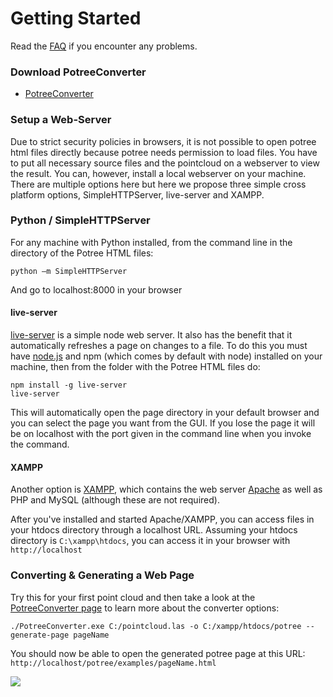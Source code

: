 
# Getting Started

Read the [FAQ](faq.md) if you encounter any problems.

### Download PotreeConverter

* [PotreeConverter](https://github.com/potree/PotreeConverter)

### Setup a Web-Server

Due to strict security policies in browsers, it is not possible to open potree html files directly because potree needs permission to load files. You have to put all necessary source files and the pointcloud on a webserver to view the result. 
You can, however, install a local webserver on your machine. There are multiple options here but here we propose three simple cross platform options, SimpleHTTPServer, live-server and XAMPP.

### Python / SimpleHTTPServer

For any machine with Python installed, from the command line in the directory of the Potree HTML files:

```python –m SimpleHTTPServer```

And go to localhost:8000 in your browser


#### live-server
[live-server](https://www.npmjs.com/package/live-server) is a simple node web server. It also has the benefit that it automatically refreshes a page on changes to a file. To do this you must have [node.js](https://nodejs.org/en/) and npm (which comes by default with node) installed on your machine, then from the folder with the Potree HTML files do:

  ```
  npm install -g live-server
  live-server
  ```

This will automatically open the page directory in your default browser and you can select the page you want from the GUI. If you lose the page it will be on localhost with the port given in the command line when you invoke the command. 


#### XAMPP
Another option is [XAMPP](https://www.apachefriends.org/de/index.html), which contains the web server [Apache](http://httpd.apache.org/) as well as PHP and MySQL (although these are not required).

After you've installed and started Apache/XAMPP, you can access files in your htdocs directory through a localhost URL. Assuming your htdocs directory is ```C:\xampp\htdocs```, you can access it in your browser with ```http://localhost```

### Converting & Generating a Web Page

Try this for your first point cloud and then take a look at the [PotreeConverter page](https://github.com/potree/PotreeConverter) to learn more about the converter options:

```
./PotreeConverter.exe C:/pointcloud.las -o C:/xampp/htdocs/potree --generate-page pageName
```

You should now be able to open the generated potree page at this URL: ```http://localhost/potree/examples/pageName.html```

![](images/lion_demo_screenshot.jpg)
